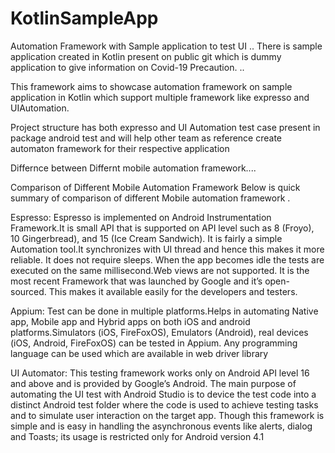 # KotlinSampleApp

Automation Framework with Sample application to test UI ..
There is sample application created in Kotlin present on public git which is dummy application to give information on Covid-19 Precaution.
..

This framework aims to showcase automation framework on sample application in Kotlin which support multiple framework like expresso and UIAutomation.

Project structure has both expresso and UI Automation test case present in package  android test  and will help other team as reference create automaton framework for their respective application

Differnce between Differnt mobile automation framework....

Comparison of Different Mobile Automation Framework
Below is quick summary of comparison of different Mobile automation framework .


Espresso:
Espresso is implemented on Android Instrumentation Framework.It is small API that is supported on API level such as 8 (Froyo), 10 Gingerbread), and 15 (Ice Cream Sandwich). It is
fairly a simple Automation tool.It synchronizes with UI thread and hence this makes it more reliable. It does not require sleeps. When the app becomes idle the tests are executed on the
same millisecond.Web views are not supported. It is the most recent Framework that was launched by Google and it’s open-sourced. This makes it available easily for the developers and testers.

Appium:
Test can be done in multiple platforms.Helps in automating Native app, Mobile app and Hybrid apps on both iOS and android platforms.Simulators (iOS, FireFoxOS), Emulators (Android),
real devices (iOS, Android, FireFoxOS) can be tested in Appium. Any programming language can be used which are
available in web driver library

UI Automator:
This testing framework works only on Android API level 16 and above and is provided by Google’s
Android. The main purpose of automating the UI test with Android Studio is to device the test code into a distinct Android test folder where the code is used to achieve testing tasks and to simulate user
interaction on the target app. Though this framework is simple and is easy in handling the asynchronous events like alerts, dialog
and Toasts; its usage is restricted only for Android version 4.1

